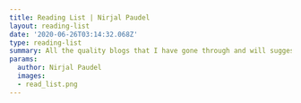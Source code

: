 ```yaml
---
title: Reading List | Nirjal Paudel
layout: reading-list
date: '2020-06-26T03:14:32.068Z'
type: reading-list
summary: All the quality blogs that I have gone through and will suggest you go through as well
params:
  author: Nirjal Paudel
  images: 
  - read_list.png
---
```

